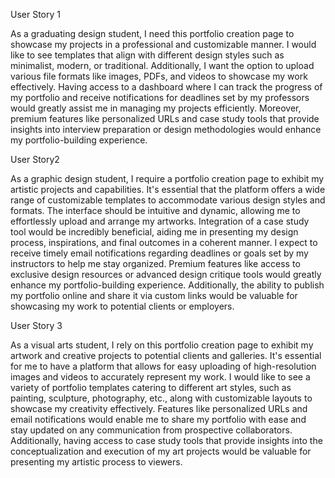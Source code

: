 User Story 1

 As a graduating design student, I need this portfolio creation page to showcase my projects in a professional and customizable manner. I would like to see templates that align with different design styles such as minimalist, modern, or traditional.
  Additionally, I want the option to upload various file formats like images, PDFs, and videos to showcase my work effectively. Having access to a dashboard where I can track the progress of my portfolio and receive notifications for deadlines set by my professors would greatly assist me in managing my projects efficiently. Moreover, premium features like personalized URLs and case study tools that provide insights into interview preparation or design methodologies would enhance my portfolio-building experience.

User Story2

As a graphic design student, I require a portfolio creation page to exhibit my artistic projects and capabilities. It's essential that the platform offers a wide range of customizable templates to accommodate various design styles and formats. The interface should be intuitive and dynamic, allowing me to effortlessly upload and arrange my artworks. Integration of a case study tool would be incredibly beneficial, aiding me in presenting my design process, inspirations, and final outcomes in a coherent manner. I expect to receive timely email notifications regarding deadlines or goals set by my instructors to help me stay organized. Premium features like access to exclusive design resources or advanced design critique tools would greatly enhance my portfolio-building experience. Additionally, the ability to publish my portfolio online and share it via custom links would be valuable for showcasing my work to potential clients or employers.

User Story 3

 As a visual arts student, I rely on this portfolio creation page to exhibit my artwork and creative projects to potential clients and galleries. It's essential for me to have a platform that allows for easy uploading of high-resolution images and videos to accurately represent my work. I would like to see a variety of portfolio templates catering to different art styles, such as painting, sculpture, photography, etc., along with customizable layouts to showcase my creativity effectively. Features like personalized URLs and email notifications would enable me to share my portfolio with ease and stay updated on any communication from prospective collaborators. Additionally, having access to case study tools that provide insights into the conceptualization and execution of my art projects would be valuable for presenting my artistic process to viewers.